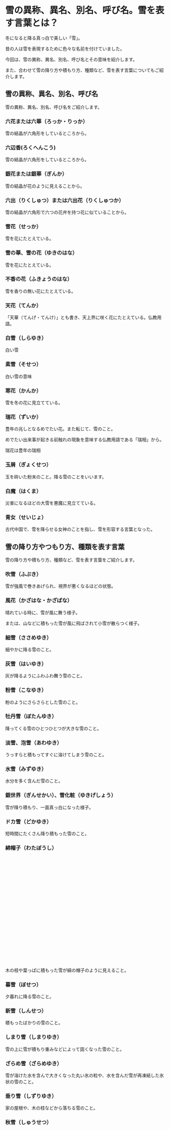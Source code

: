 # 雪の異称、異名、別名、呼び名。雪を表す言葉とは？

冬になると降る真っ白で美しい「雪」。

昔の人は雪を表現するために色々な名前を付けていました。

今回は、雪の異称、異名、別名、呼び名とその意味を紹介します。

また、合わせて雪の降り方や積もり方、種類など、雪を表す言葉についてもご紹介します。

## 雪の異称、異名、別名、呼び名

雪の異称、異名、別名、呼び名をご紹介します。

### 六花または六華（ろっか・りっか）

雪の結晶が六角形をしているところから。

### 六辺香(ろくへんこう)

雪の結晶が六角形をしているところから。

### 銀花または銀華（ぎんか）

雪の結晶が花のように見えることから。

### 六出（りくしゅつ）または六出花（りくしゅつか）

雪の結晶が六角形で六つの花弁を持つ花に似ていることから。

### 雪花（せっか）

雪を花にたとえている。

### 雪の華、雪の花（ゆきのはな）

雪を花にたとえている。

### 不香の花（ふきょうのはな）

雪を香りの無い花にたとえている。

### 天花（てんか）

「天華（てんげ・てんけ）」とも書き、天上界に咲く花にたとえている。仏教用語。

### 白雪（しらゆき）

白い雪

### 素雪（そせつ）

白い雪の意味

### 寒花（かんか）

雪を冬の花に見立てている。

### 瑞花（ずいか）

豊年の兆しとなるめでたい花。また転じて、雪のこと。

めでたい出来事が起きる前触れの現象を意味する仏教用語である「瑞相」から。

瑞花は豊年の瑞相

### 玉屑（ぎょくせつ）

玉を砕いた粉末のこと。降る雪のことをいいます。

### 白魔（はくま）

災害になるほどの大雪を悪魔に見立てている。

### 青女（せいじょ）

古代中国で、雪を降らせる女神のことを指し、雪を形容する言葉となった。

## 雪の降り方やつもり方、種類を表す言葉

雪の降り方や積もり方、種類など、雪を表す言葉をご紹介します。  
  
### 吹雪（ふぶき）

雪が強風で巻きあげられ、視界が悪くなるほどの状態。

### 風花（かざはな・かざばな）

晴れている時に、雪が風に舞う様子。

または、山などに積もった雪が風に飛ばされて小雪が散らつく様子。

  

### 細雪（ささめゆき）

細やかに降る雪のこと。

  

### 灰雪（はいゆき）

灰が降るようにふわふわ舞う雪のこと。

  

### 粉雪（こなゆき）

粉のようにさらさらとした雪のこと。

  

### 牡丹雪（ぼたんゆき）

降ってくる雪のひとつひとつが大きな雪のこと。

  

### 淡雪、泡雪（あわゆき）

うっすらと積もってすぐに溶けてしまう雪のこと。

  

### 水雪（みずゆき）

水分を多く含んだ雪のこと。

  

### 銀世界（ぎんせかい）、雪化粧（ゆきげしょう）

雪が降り積もり、一面真っ白になった様子。

  

### ドカ雪（どかゆき）

短時間にたくさん降り積もった雪のこと。

  

### 綿帽子（わたぼうし）

![](data:image/png;base64,iVBORw0KGgoAAAANSUhEUgAAAoAAAAGqAQAAAACzachDAAAAAnRSTlMAAHaTzTgAAAA4SURBVHja7cEBDQAAAMKg909tDjegAAAAAAAAAAAAAAAAAAAAAAAAAAAAAAAAAAAAAAAAAAAA+DaGygABYQdEywAAAABJRU5ErkJggg==)

木の枝や葉っぱに積もった雪が綿の帽子のように見えること。

  

### 暮雪（ぼせつ）

夕暮れに降る雪のこと。

  

### 新雪（しんせつ）

積もったばかりの雪のこと。

  

### しまり雪（しまりゆき）

雪の上に雪が積もり重みなどによって固くなった雪のこと。

  

### ざらめ雪（ざらめゆき）

雪が溶けた水を含んで大きくなった丸い氷の粒や、水を含んだ雪が再凍結した氷状の雪のこと。

  

### 垂り雪（しずりゆき）

家の屋根や、木の枝などから落ちる雪のこと。

  

### 秋雪（しゅうせつ）

![](data:image/png;base64,iVBORw0KGgoAAAANSUhEUgAAAoAAAAGrAQAAAAB4NRvmAAAAAnRSTlMAAHaTzTgAAAA4SURBVHja7cExAQAAAMKg9U/tbQegAAAAAAAAAAAAAAAAAAAAAAAAAAAAAAAAAAAAAAAAAAAA4AyHGwABJ2xdRQAAAABJRU5ErkJggg==)

秋に降る雪のこと。

  

### 初雪（はつゆき）

その冬、初めて降る雪のこと。

  

### 初冠雪（はつかんせつ）

その冬、初めて山々に積もる雪のこと。

  

### 去年の雪（こぞのゆき）

春になっても残っている雪のこと。

  

### 涅槃雪（ねはんゆき）

涅槃（ねはん・お釈迦様がお亡くなりになった日）旧暦2月15日の頃に降る雪のこと。

  

### 根雪（ねゆき）

なかなか溶けずに残る雪、30日以上積雪が続いた状態のこと。

  

### 名残雪（なごりゆき）

春を迎えようとしている頃に、冬の名残を惜しむように降る雪のこと。

  

### 万年雪（まんねんゆき）

一年中溶けない雪のこと。

  

### 三白（さんぱく）

お正月に降る雪のこと。

  

### 終雪 （しゅうせつ）・忘れ雪（わすれゆき）

春を迎えてから、その冬最後のに降る雪のこと。

「雪の別れ」「雪の果て」「雪の名残」なども同じ意味になります。

  
  
![](data:image/png;base64,iVBORw0KGgoAAAANSUhEUgAAAoAAAAGrAQAAAAB4NRvmAAAAAnRSTlMAAHaTzTgAAAA4SURBVHja7cExAQAAAMKg9U/tbQegAAAAAAAAAAAAAAAAAAAAAAAAAAAAAAAAAAAAAAAAAAAA4AyHGwABJ2xdRQAAAABJRU5ErkJggg==)  
  

雪の異称は、花に例えたものが多かったですね。

雪の結晶が六角形で花に見えることや、雪が舞い降りてくる様子が、花びらが舞うように見えることから、昔の人々はそこから「花」を連想して美しい名前を付けたんですね。

雪が降った時は今回紹介した雪の異称を思い出しながら、雪の降る様子をゆっくり観察してみると楽しいかもしれませんね。